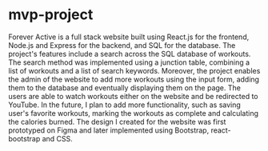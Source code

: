 # mvp-project

Forever Active is a full stack website built using React.js for the frontend, Node.js and Express for the backend, and SQL for the database. 
The project's features include a search across the SQL database of workouts. The search method was implemented using a junction table, combining a list of workouts and a list of search keywords. Moreover, the project enables the admin of the website to add more workouts using the input form, adding them to the database and eventually displaying them on the page. 
The users are able to watch workouts either on the website and be redirected to YouTube. In the future, I plan to add more functionality, such as saving user's favorite workouts, marking the workouts as complete and calculating the calories burned. 
The design I created for the website was first prototyped on Figma and later implemented using Bootstrap, react-bootstrap and CSS. 